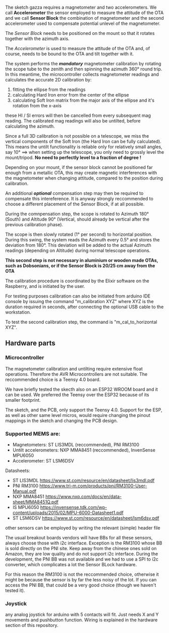 The sketch gazza requires a magnetometer and two accelerometers.
We call **Accelerometer** the sensor employed to measure the attitude of the OTA and we call **Sensor Block** the combination of magnetometer and the second accelerometer used to compensate potential unlevel of the magnetometer.

The *Sensor Block* needs to be positioned on the mount so that it rotates together with the azimuth axis.

The *Accelerometer* is used to measure the attitude of the OTA and, of course, needs to be bound to the OTA and tilt together with it.

The system performs the ***mandatory*** magnetometer calibration by rotating the scope tube to the zenith and then spinning the azimuth 360° round trip. In this meantime, the microcontroller collects magnetometer readings and calculates the accurate 2D calibration by:
1) fitting the ellipse from the readings
2) calculating Hard Iron error from the center of the ellipse
3) calculating Soft Iron matrix from the major axis of the ellipse and it's rotation from the x-axis

these HI / SI errors will then be cancelled from every subsequent mag reading. The calibrated mag readings will also be untilted, before calculating the azimuth.

Since a full 3D calibration is not possible on a telescope, we miss the vertical components of the Soft Iron (the Hard Iron can be fully calculated).
This means the untilt functionality is reliable only for relatively small angles, say 10° ==> when setting up the telescope, you only need to grossly level the mount/tripod. **No need to perfectly level to a fraction of degree !**

Depending on your mount, if the sensor block cannot be positioned far enough from a metallic OTA, this may create magnetic interferences with the magnetometer when changing attitude, compared to the position during calibration.

An additional ***optional*** compensation step may then be required to compensate this intereference. It is anyway strongly reccommended to choose a different placement of the Sensor Block, if at all possible.

During the comnpensation step, the scope is rotated to Azimuth 180° (South) and Altitude 90° (Vertical, should already be vertical after the previous calibration phase).

The scope is then slowly rotated (1° per second) to horizontal position. During this swing, the system reads the Azimuth every 0.5° and stores the deviation from 180°. This deviation will be added to the actual Azimuth readings (depending on Altitude) during normal telescope operations.

**This second step is not necessary in aluminium or wooden made OTAs, such as Dobsonians, or if the Sensor Block is 20/25 cm away from the OTA**

The calibration procedure is coordinated by the Elixir software on the Raspberry, and is initiated by the user.

For testing purposes calibration can also be initiated from arduino IDE console by issuing the command "m_calibration XYZ" where XYZ is the duration required in seconds, after connecting the optional USB cable to the workstation.

To test the second calibration step, the command is "m_cal_to_horizontal XYZ".

## Hardware parts

### Microcontroller
The magnetometer calibration and untilting require extensive float operations. Therefore the AVR Microcontrollers are not suitable. The reccommended choice is a Teensy 4.0 board.

We have briefly tested the skecth also on an ESP32 WROOM board and it can be used. We preferred the Teensy over the ESP32 because of its smaller footprint.

The sketch, and the PCB, only support the Teensy 4.0. Support for the ESP, as well as other same level micros, would require changing the pinout mappings in the sketch and changing the PCB design.

### Supported MEMS are:
* Magnetometers: ST LIS3MDL (reccommended), PNI RM3100
* Untilt accelerometers: NXP MMA8451 (reccommended), InvenSense MPU6050
* Accelerometer: ST LSM6DSV

Datasheets:
* ST LIS3MDL https://www.st.com/resource/en/datasheet/lis3mdl.pdf
* PNI RM3100 https://www.tri-m.com/products/pni/RM3100-User-Manual.pdf
* NXP MMA8451 https://www.nxp.com/docs/en/data-sheet/MMA8451Q.pdf
* IS MPU6050 https://invensense.tdk.com/wp-content/uploads/2015/02/MPU-6000-Datasheet1.pdf
* ST LSM6DSV https://www.st.com/resource/en/datasheet/lsm6dsv.pdf

other sensors can be employed by writing the relevant (simple) header file

The usual breakout boards vendors will have BBs for all these sensors, always choose those with i2c interface. Exception is the RM3100 whose BB is sold directly on the PNI site. Keep away from the chinese ones sold on Amazon, they are low quality and do not support i2c interface. During the development, the PNI BB was not available and we had to use a SPI to i2c converter, which complicates a lot the Sensor BLock hardware.

For this reason the RM3100 is not the reccommended choice, otherwise it might be because the sensor is by far the less noisy of the lot. If you can access the PNI BB, that could be a very good choice (though we haven't tested it).

### Joystick
any analog joystick for arduino with 5 contacts will fit. Just needs X and Y movements and pushbutton function. Wiring is explained in the hardware section of this repository.
